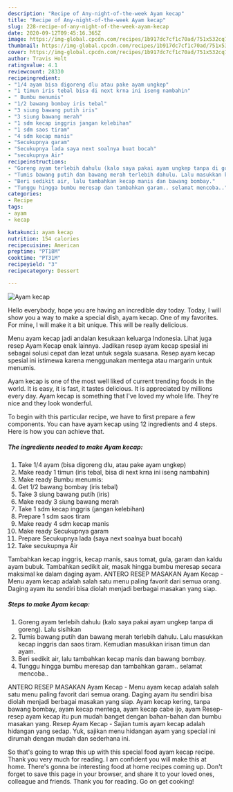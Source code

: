 ```yaml
---
description: "Recipe of Any-night-of-the-week Ayam kecap"
title: "Recipe of Any-night-of-the-week Ayam kecap"
slug: 228-recipe-of-any-night-of-the-week-ayam-kecap
date: 2020-09-12T09:45:16.365Z
image: https://img-global.cpcdn.com/recipes/1b917dc7cf1c70ad/751x532cq70/ayam-kecap-foto-resep-utama.jpg
thumbnail: https://img-global.cpcdn.com/recipes/1b917dc7cf1c70ad/751x532cq70/ayam-kecap-foto-resep-utama.jpg
cover: https://img-global.cpcdn.com/recipes/1b917dc7cf1c70ad/751x532cq70/ayam-kecap-foto-resep-utama.jpg
author: Travis Holt
ratingvalue: 4.1
reviewcount: 28330
recipeingredient:
- "1/4 ayam bisa digoreng dlu atau pake ayam ungkep"
- "1 timun iris tebal bisa di next krna ini iseng nambahin"
- " Bumbu menumis"
- "1/2 bawang bombay iris tebal"
- "3 siung bawang putih iris"
- "3 siung bawang merah"
- "1 sdm kecap inggris jangan kelebihan"
- "1 sdm saos tiram"
- "4 sdm kecap manis"
- "Secukupnya garam"
- "Secukupnya lada saya next soalnya buat bocah"
- "secukupnya Air"
recipeinstructions:
- "Goreng ayam terlebih dahulu (kalo saya pakai ayam ungkep tanpa di goreng). Lalu sisihkan"
- "Tumis bawang putih dan bawang merah terlebih dahulu. Lalu masukkan kecap inggris dan saos tiram. Kemudian masukkan irisan timun dan ayam."
- "Beri sedikit air, lalu tambahkan kecap manis dan bawang bombay."
- "Tunggu hingga bumbu meresap dan tambahkan garam.. selamat mencoba.."
categories:
- Recipe
tags:
- ayam
- kecap

katakunci: ayam kecap 
nutrition: 154 calories
recipecuisine: American
preptime: "PT18M"
cooktime: "PT31M"
recipeyield: "3"
recipecategory: Dessert

---
```



![Ayam kecap](https://img-global.cpcdn.com/recipes/1b917dc7cf1c70ad/751x532cq70/ayam-kecap-foto-resep-utama.jpg)

Hello everybody, hope you are having an incredible day today. Today, I will show you a way to make a special dish, ayam kecap. One of my favorites. For mine, I will make it a bit unique. This will be really delicious.

Menu ayam kecap jadi andalan kesukaan keluarga Indonesia. Lihat juga resep Ayam Kecap enak lainnya. Jadikan resep ayam kecap spesial ini sebagai solusi cepat dan lezat untuk segala suasana. Resep ayam kecap spesial ini istimewa karena menggunakan mentega atau margarin untuk menumis.

Ayam kecap is one of the most well liked of current trending foods in the world. It is easy, it is fast, it tastes delicious. It is appreciated by millions every day. Ayam kecap is something that I've loved my whole life. They're nice and they look wonderful.


To begin with this particular recipe, we have to first prepare a few components. You can have ayam kecap using 12 ingredients and 4 steps. Here is how you can achieve that.

<!--inarticleads1-->

##### The ingredients needed to make Ayam kecap:

1. Take 1/4 ayam (bisa digoreng dlu, atau pake ayam ungkep)
1. Make ready 1 timun (iris tebal, bisa di next krna ini iseng nambahin)
1. Make ready  Bumbu menumis:
1. Get 1/2 bawang bombay (iris tebal)
1. Take 3 siung bawang putih (iris)
1. Make ready 3 siung bawang merah
1. Take 1 sdm kecap inggris (jangan kelebihan)
1. Prepare 1 sdm saos tiram
1. Make ready 4 sdm kecap manis
1. Make ready Secukupnya garam
1. Prepare Secukupnya lada (saya next soalnya buat bocah)
1. Take secukupnya Air


Tambahkan kecap inggris, kecap manis, saus tomat, gula, garam dan kaldu ayam bubuk. Tambahkan sedikit air, masak hingga bumbu meresap secara maksimal ke dalam daging ayam. ANTERO RESEP MASAKAN Ayam Kecap - Menu ayam kecap adalah salah satu menu paling favorit dari semua orang. Daging ayam itu sendiri bisa diolah menjadi berbagai masakan yang siap. 

<!--inarticleads2-->

##### Steps to make Ayam kecap:

1. Goreng ayam terlebih dahulu (kalo saya pakai ayam ungkep tanpa di goreng). Lalu sisihkan
1. Tumis bawang putih dan bawang merah terlebih dahulu. Lalu masukkan kecap inggris dan saos tiram. Kemudian masukkan irisan timun dan ayam.
1. Beri sedikit air, lalu tambahkan kecap manis dan bawang bombay.
1. Tunggu hingga bumbu meresap dan tambahkan garam.. selamat mencoba..


ANTERO RESEP MASAKAN Ayam Kecap - Menu ayam kecap adalah salah satu menu paling favorit dari semua orang. Daging ayam itu sendiri bisa diolah menjadi berbagai masakan yang siap. Ayam kecap kering, tanpa bawang bombay, ayam kecap mentega, ayam kecap cabe ijo, ayam Resep-resep ayam kecap itu pun mudah banget dengan bahan-bahan dan bumbu masakan yang. Resep Ayam Kecap - Sajian tumis ayam kecap adalah hidangan yang sedap. Yuk, sajikan menu hidangan ayam yang special ini dirumah dengan mudah dan sederhana ini. 

So that's going to wrap this up with this special food ayam kecap recipe. Thank you very much for reading. I am confident you will make this at home. There's gonna be interesting food at home recipes coming up. Don't forget to save this page in your browser, and share it to your loved ones, colleague and friends. Thank you for reading. Go on get cooking!
